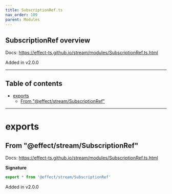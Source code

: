 ```yaml
---
title: SubscriptionRef.ts
nav_order: 109
parent: Modules
---
```


## SubscriptionRef overview

Docs: https://effect-ts.github.io/stream/modules/SubscriptionRef.ts.html

Added in v2.0.0

---

<h2 class="text-delta">Table of contents</h2>

- [exports](#exports)
  - [From "@effect/stream/SubscriptionRef"](#from-effectstreamsubscriptionref)

---

# exports

## From "@effect/stream/SubscriptionRef"

Docs: https://effect-ts.github.io/stream/modules/SubscriptionRef.ts.html

**Signature**

```ts
export * from '@effect/stream/SubscriptionRef'
```

Added in v2.0.0
